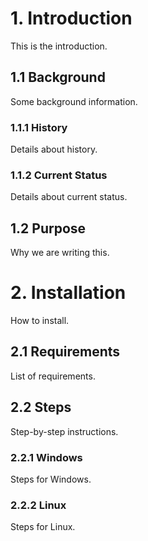 # 1. Introduction
This is the introduction.

## 1.1 Background
Some background information.

### 1.1.1 History
Details about history.

### 1.1.2 Current Status
Details about current status.

## 1.2 Purpose
Why we are writing this.

# 2. Installation
How to install.

## 2.1 Requirements
List of requirements.

## 2.2 Steps
Step-by-step instructions.

### 2.2.1 Windows
Steps for Windows.

### 2.2.2 Linux
Steps for Linux.
